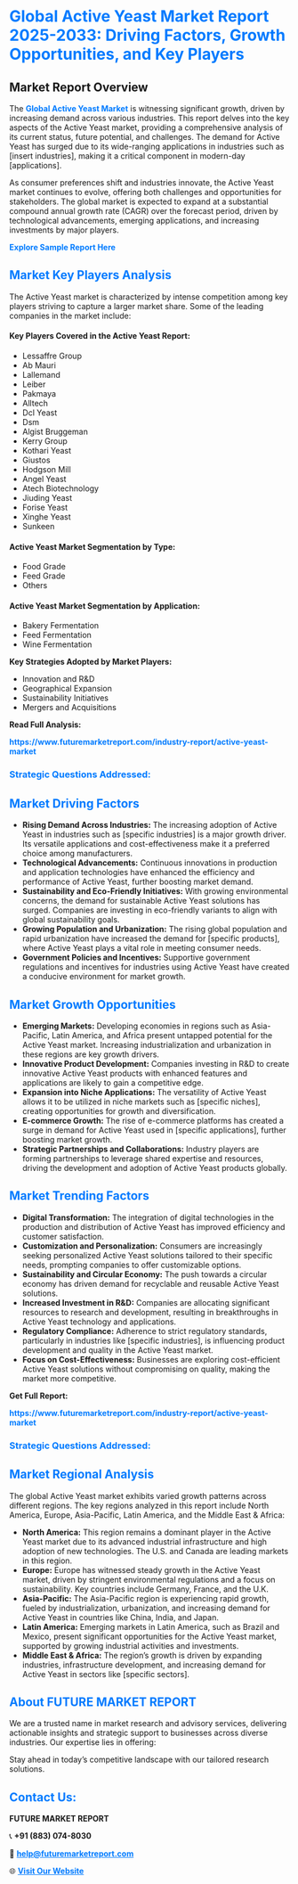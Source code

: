<h1 style="color: #007BFF;">Global Active Yeast Market Report 2025-2033: Driving Factors, Growth Opportunities, and Key Players</h1>

<section id="overview">
<h2>Market Report Overview</h2>
<p>The <a href="https://www.futuremarketreport.com/industry-report/active-yeast-market" style="color: #007BFF; text-decoration: none;"><strong>Global Active Yeast Market</strong></a> is witnessing significant growth, driven by increasing demand across various industries. This report delves into the key aspects of the Active Yeast market, providing a comprehensive analysis of its current status, future potential, and challenges. The demand for Active Yeast has surged due to its wide-ranging applications in industries such as [insert industries], making it a critical component in modern-day [applications].</p>
<p>As consumer preferences shift and industries innovate, the Active Yeast market continues to evolve, offering both challenges and opportunities for stakeholders. The global market is expected to expand at a substantial compound annual growth rate (CAGR) over the forecast period, driven by technological advancements, emerging applications, and increasing investments by major players.</p>
</section>

<section id="overview">
<p><a href="https://www.futuremarketreport.com/request-sample/reportId=30767" style="color: #007BFF; text-decoration: none;"><strong>Explore Sample Report Here</strong></a></p>
</section>

<section id="key-players">
<h2 style="color: #007BFF;">Market Key Players Analysis</h2>
<p>The Active Yeast market is characterized by intense competition among key players striving to capture a larger market share. Some of the leading companies in the market include:</p>
<h4>Key Players Covered in the Active Yeast Report:</h4>
<ul><li>Lessaffre Group</li><li>Ab Mauri</li><li>Lallemand</li><li>Leiber</li><li>Pakmaya</li><li>Alltech</li><li>Dcl Yeast</li><li>Dsm</li><li>Algist Bruggeman</li><li>Kerry Group</li><li>Kothari Yeast</li><li>Giustos</li><li>Hodgson Mill</li><li>Angel Yeast</li><li>Atech Biotechnology</li><li>Jiuding Yeast</li><li>Forise Yeast</li><li>Xinghe Yeast</li><li>Sunkeen</li></ul>
<h4>Active Yeast Market Segmentation by Type:</h4>
<ul><li>Food Grade</li><li>Feed Grade</li><li>Others</li></ul>

<h4>Active Yeast Market Segmentation by Application:</h4>
<ul><li>Bakery Fermentation</li><li>Feed Fermentation</li><li>Wine Fermentation</li></ul>
<p><strong>Key Strategies Adopted by Market Players:</strong></p>
<ul>
<li>Innovation and R&D</li>
<li>Geographical Expansion</li>
<li>Sustainability Initiatives</li>
<li>Mergers and Acquisitions</li>
</ul>
</section>

<section>
<p><strong>Read Full Analysis: </strong></p><a href="https://www.futuremarketreport.com/industry-report/active-yeast-market" style="color: #007BFF; text-decoration: none;"><strong>https://www.futuremarketreport.com/industry-report/active-yeast-market</strong></a>
<h3 style="color: #007BFF;">Strategic Questions Addressed:</h3>
</section>

<section id="driving-factors">
<h2 style="color: #007BFF;">Market Driving Factors</h2>
<ul>
<li><strong>Rising Demand Across Industries:</strong> The increasing adoption of Active Yeast in industries such as [specific industries] is a major growth driver. Its versatile applications and cost-effectiveness make it a preferred choice among manufacturers.</li>
<li><strong>Technological Advancements:</strong> Continuous innovations in production and application technologies have enhanced the efficiency and performance of Active Yeast, further boosting market demand.</li>
<li><strong>Sustainability and Eco-Friendly Initiatives:</strong> With growing environmental concerns, the demand for sustainable Active Yeast solutions has surged. Companies are investing in eco-friendly variants to align with global sustainability goals.</li>
<li><strong>Growing Population and Urbanization:</strong> The rising global population and rapid urbanization have increased the demand for [specific products], where Active Yeast plays a vital role in meeting consumer needs.</li>
<li><strong>Government Policies and Incentives:</strong> Supportive government regulations and incentives for industries using Active Yeast have created a conducive environment for market growth.</li>
</ul>
</section>

<section id="growth-opportunities">
<h2 style="color: #007BFF;">Market Growth Opportunities</h2>
<ul>
<li><strong>Emerging Markets:</strong> Developing economies in regions such as Asia-Pacific, Latin America, and Africa present untapped potential for the Active Yeast market. Increasing industrialization and urbanization in these regions are key growth drivers.</li>
<li><strong>Innovative Product Development:</strong> Companies investing in R&D to create innovative Active Yeast products with enhanced features and applications are likely to gain a competitive edge.</li>
<li><strong>Expansion into Niche Applications:</strong> The versatility of Active Yeast allows it to be utilized in niche markets such as [specific niches], creating opportunities for growth and diversification.</li>
<li><strong>E-commerce Growth:</strong> The rise of e-commerce platforms has created a surge in demand for Active Yeast used in [specific applications], further boosting market growth.</li>
<li><strong>Strategic Partnerships and Collaborations:</strong> Industry players are forming partnerships to leverage shared expertise and resources, driving the development and adoption of Active Yeast products globally.</li>
</ul>
</section>

<section id="trending-factors">
<h2 style="color: #007BFF;">Market Trending Factors</h2>
<ul>
<li><strong>Digital Transformation:</strong> The integration of digital technologies in the production and distribution of Active Yeast has improved efficiency and customer satisfaction.</li>
<li><strong>Customization and Personalization:</strong> Consumers are increasingly seeking personalized Active Yeast solutions tailored to their specific needs, prompting companies to offer customizable options.</li>
<li><strong>Sustainability and Circular Economy:</strong> The push towards a circular economy has driven demand for recyclable and reusable Active Yeast solutions.</li>
<li><strong>Increased Investment in R&D:</strong> Companies are allocating significant resources to research and development, resulting in breakthroughs in Active Yeast technology and applications.</li>
<li><strong>Regulatory Compliance:</strong> Adherence to strict regulatory standards, particularly in industries like [specific industries], is influencing product development and quality in the Active Yeast market.</li>
<li><strong>Focus on Cost-Effectiveness:</strong> Businesses are exploring cost-efficient Active Yeast solutions without compromising on quality, making the market more competitive.</li>
</ul>
</section>

<section>
<p><strong>Get Full Report: </strong></p><a href="https://www.futuremarketreport.com/industry-report/active-yeast-market" style="color: #007BFF; text-decoration: none;"><strong>https://www.futuremarketreport.com/industry-report/active-yeast-market</strong></a>
<h3 style="color: #007BFF;">Strategic Questions Addressed:</h3>
</section>


<section id="regional-analysis">
<h2 style="color: #007BFF;">Market Regional Analysis</h2>
<p>The global Active Yeast market exhibits varied growth patterns across different regions. The key regions analyzed in this report include North America, Europe, Asia-Pacific, Latin America, and the Middle East & Africa:</p>
<ul>
<li><strong>North America:</strong> This region remains a dominant player in the Active Yeast market due to its advanced industrial infrastructure and high adoption of new technologies. The U.S. and Canada are leading markets in this region.</li>
<li><strong>Europe:</strong> Europe has witnessed steady growth in the Active Yeast market, driven by stringent environmental regulations and a focus on sustainability. Key countries include Germany, France, and the U.K.</li>
<li><strong>Asia-Pacific:</strong> The Asia-Pacific region is experiencing rapid growth, fueled by industrialization, urbanization, and increasing demand for Active Yeast in countries like China, India, and Japan.</li>
<li><strong>Latin America:</strong> Emerging markets in Latin America, such as Brazil and Mexico, present significant opportunities for the Active Yeast market, supported by growing industrial activities and investments.</li>
<li><strong>Middle East & Africa:</strong> The region’s growth is driven by expanding industries, infrastructure development, and increasing demand for Active Yeast in sectors like [specific sectors].</li>
</ul>
</section>

<footer>
<h2 style="color: #007BFF;">About FUTURE MARKET REPORT</h2>
<p>We are a trusted name in market research and advisory services, delivering actionable insights and strategic support to businesses across diverse industries. Our expertise lies in offering:</p>

<p>Stay ahead in today’s competitive landscape with our tailored research solutions.</p>

<h2 style="color: #007BFF;">Contact Us:</h2>
<p><strong>FUTURE MARKET REPORT</strong></p>
<p>📞 <strong>+91 (883) 074-8030</strong></p>
<p>📧 <strong><a href="mailto:help@futuremarketreport.com" style="color: #007BFF;">help@futuremarketreport.com</a></strong></p>
<p>🌐 <strong><a href="https://www.futuremarketreport.com/" style="color: #007BFF;">Visit Our Website</a></strong></p>
</footer>